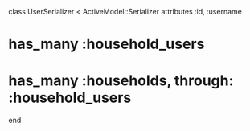 class UserSerializer < ActiveModel::Serializer
  attributes :id, :username
  # has_many :household_users
  # has_many :households, through: :household_users

end

